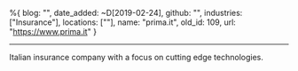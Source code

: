 %{
  blog: "",
  date_added: ~D[2019-02-24],
  github: "",
  industries: ["Insurance"],
  locations: [""],
  name: "prima.it",
  old_id: 109,
  url: "https://www.prima.it"
}

---

Italian insurance company with a focus on cutting edge technologies.
